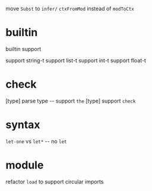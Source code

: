 move `Subst` to `infer/`
`ctxFromMod` instead of `modToCtx`

# builtin

builtin support

support string-t
support list-t
support int-t
support float-t

# check

[type] parse type -- support `the`
[type] support `check`

# syntax

`let-one` vs `let*` -- no `let`

# module

refactor `load` to support circular imports
